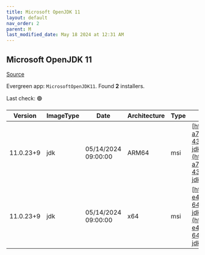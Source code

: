 ```yaml
---
title: Microsoft OpenJDK 11
layout: default
nav_order: 2
parent: M
last_modified_date: May 18 2024 at 12:31 AM
---
```


## Microsoft OpenJDK 11

[Source](https://www.microsoft.com/openjdk)

Evergreen app: `MicrosoftOpenJDK11`. Found **2** installers.

Last check: 🟢

| Version   | ImageType | Date                | Architecture | Type | URI                                                                                                                                                                                                                                                                                                                                                |
| --------- | --------- | ------------------- | ------------ | ---- | -------------------------------------------------------------------------------------------------------------------------------------------------------------------------------------------------------------------------------------------------------------------------------------------------------------------------------------------------- |
| 11.0.23+9 | jdk       | 05/14/2024 09:00:00 | ARM64        | msi  | [https://download.visualstudio.microsoft.com/download/pr/64401a75-a7fa-4d2b-8a59-4323c6ed97f5/0df31a058e338a1b365befb98fbefb73/microsoft-jdk-11.0.23-windows-aarch64.msi](https://download.visualstudio.microsoft.com/download/pr/64401a75-a7fa-4d2b-8a59-4323c6ed97f5/0df31a058e338a1b365befb98fbefb73/microsoft-jdk-11.0.23-windows-aarch64.msi) |
| 11.0.23+9 | jdk       | 05/14/2024 09:00:00 | x64          | msi  | [https://download.visualstudio.microsoft.com/download/pr/36e84f7f-e4ab-4788-b32b-64dc0a04b7c8/6b0cfb1a41c627f722f38549a1a47262/microsoft-jdk-11.0.23-windows-x64.msi](https://download.visualstudio.microsoft.com/download/pr/36e84f7f-e4ab-4788-b32b-64dc0a04b7c8/6b0cfb1a41c627f722f38549a1a47262/microsoft-jdk-11.0.23-windows-x64.msi)         |
